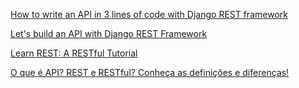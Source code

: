 [How to write an API in 3 lines of code with Django REST framework](https://medium.com/crowdbotics/how-to-write-an-api-in-3-lines-of-code-with-django-rest-framework-59b0971edfa4)


[Let's build an API with Django REST Framework](https://medium.com/backticks-tildes/lets-build-an-api-with-django-rest-framework-32fcf40231e5)


[Learn REST: A RESTful Tutorial](https://www.restapitutorial.com/)


[O que é API? REST e RESTful? Conheça as definições e diferenças!](https://becode.com.br/o-que-e-api-rest-e-restful/)
